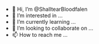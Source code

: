 - 👋 Hi, I’m @ShalltearBloodfalen
- 👀 I’m interested in ...
- 🌱 I’m currently learning ...
- 💞️ I’m looking to collaborate on ...
- 📫 How to reach me ...

<!---
ShalltearBloodfalen/ShalltearBloodfalen is a ✨ special ✨ repository because its `README.md` (this file) appears on your GitHub profile.
You can click the Preview link to take a look at your changes.
--->
